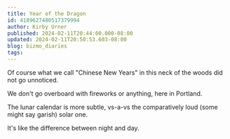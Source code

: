 ```yaml
---
title: Year of the Dragon
id: 4189627480517379994
author: Kirby Urner
published: 2024-02-11T20:44:00.000-08:00
updated: 2024-02-11T20:50:53.603-08:00
blog: bizmo_diaries
tags: 
---
```


[](https://www.flickr.com/photos/kirbyurner/3000204370)

Of course what we call "Chinese New Years" in this neck of the woods did not go unnoticed. 

We don't go overboard with fireworks or anything, here in Portland. 

The lunar calendar is more subtle, vs-a-vs the comparatively loud (some might say garish) solar one. 

It's like the difference between night and day.